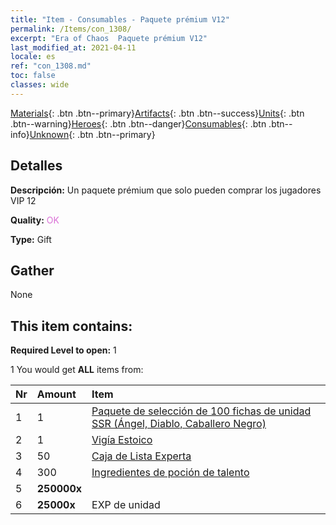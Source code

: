```yaml
---
title: "Item - Consumables - Paquete prémium V12"
permalink: /Items/con_1308/
excerpt: "Era of Chaos  Paquete prémium V12"
last_modified_at: 2021-04-11
locale: es
ref: "con_1308.md"
toc: false
classes: wide
---
```

 [Materials](/es/Items/){: .btn .btn--primary}[Artifacts](/es/Items/Artifacts/){: .btn .btn--success}[Units](/es/Items/Units/){: .btn .btn--warning}[Heroes](/es/Items/Heroes/){: .btn .btn--danger}[Consumables](/es/Items/Consumables/){: .btn .btn--info}[Unknown](/es/Items/Unknown/){: .btn .btn--primary}

## Detalles
 **Descripción:** Un paquete prémium que solo pueden comprar los jugadores VIP 12

 **Quality:** <span style="color: #DA70D6">OK</span>

 **Type:** Gift

## Gather

  None

## This item contains:

 **Required Level to open:** 1

 1 You would get **ALL** items  from:

  | Nr | Amount |     Item    |
  |:---|:-------|:------------|
  | 1 | 1 | [Paquete de selección de 100 fichas de unidad SSR (Ángel, Diablo, Caballero Negro)](/es/Items/con_1321/) | 
  | 2 | 1 | [Vigía Estoico](/es/Items/art_133/) | 
  | 3 | 50 | [Caja de Lista Experta](/es/Items/con_776/) | 
  | 4 | 300 | [Ingredientes de poción de talento](/es/Items/con_1120/) | 
  | 5 |  **250000x** | <i class="fas fa-coins"/> |  | 
  | 6 |  **25000x** | EXP de unidad |  | 
